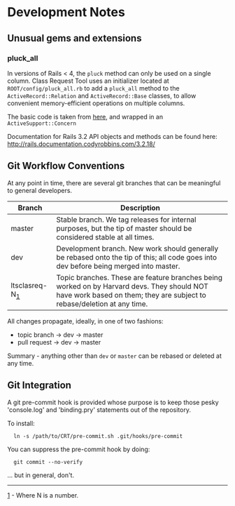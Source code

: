 # Development Notes

## Unusual gems and extensions

### pluck_all
In versions of Rails < 4, the `pluck` method can only be used on a single column.  Class Request Tool uses an initializer located at `ROOT/config/pluck_all.rb` to add a `pluck_all` method to the `ActiveRecord::Relation` and `ActiveRecord::Base` classes, to allow convenient memory-efficient operations on multiple columns.

The basic code is taken from [here](http://meltingice.net/2013/06/11/pluck-multiple-columns-rails/), and wrapped in an `ActiveSupport::Concern`

Documentation for Rails 3.2 API objects and methods can be found here: http://rails.documentation.codyrobbins.com/3.2.18/

## Git Workflow Conventions

At any point in time, there are several git branches that can be meaningful to general developers.

| Branch | Description |
| ------ | ----------- |
| master | Stable branch.  We tag releases for internal purposes, but the tip of master should be considered stable at all times. |
| dev    | Development branch. New work should generally be rebased onto the tip of this; all code goes into dev before being merged into master. |
| ltsclasreq-N<sub><a href="#fn-1" name="tg-1">1</a></sub> | Topic branches. These are feature branches being worked on by Harvard devs.  They should NOT have work based on them; they are subject to rebase/deletion at any time. |

All changes propagate, ideally, in one of two fashions:
  * topic branch → dev → master
  * pull request → dev → master

Summary - anything other than `dev` or `master` can be rebased or deleted at any time.

## Git Integration

A git pre-commit hook is provided whose purpose is to keep those pesky 'console.log' and 'binding.pry' statements  out of the repository.

To install:

```Shell
  ln -s /path/to/CRT/pre-commit.sh .git/hooks/pre-commit
```

You can suppress the pre-commit hook by doing:

```Shell
  git commit --no-verify
```

... but in general, don't.

---

<a href="#tg-1" name="fn-1">1</a> - Where N is a number.

